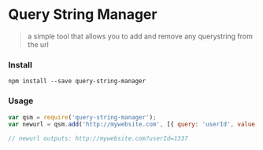 Query String Manager
======
> a simple tool that allows you to add and remove any querystring from the url

### Install
`npm install --save query-string-manager`

### Usage

```javascript
var qsm = require('query-string-manager');
var newurl = qsm.add('http://mywebsite.com', [{ query: 'userId', value: 1337 }]);

// newurl outputs: http://mywebsite.com?userId=1337
```

